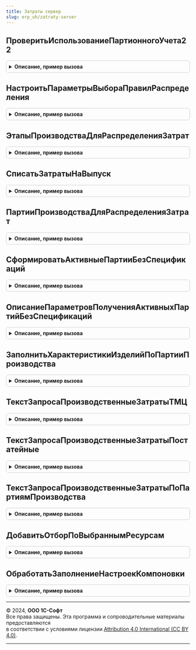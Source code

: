 ```yaml
---
title: Затраты сервер
slug: erp_uh/zatraty-server
---
```



## ПроверитьИспользованиеПартионногоУчета22
<details style="margin: 1em 0; padding: 0.5em; border: 1px solid #ccc; border-radius: 6px;">

<summary style="font-weight: bold; cursor: pointer;">Описание, пример вызова</summary>

```bsl

// Процедура проверяет дату документа на соответствие дате перехода на партионный учет версии 2.2.
// Проверка выполняется для документов нового производства.
//
// Параметры:
//	Объект - ДокументОбъект.ЭтапПроизводства2_2, ДокументОбъект.ДвижениеПродукцииИМатериалов - проверяемый документ,
//	Дата - Дата - дата, на которую выполняется проверка,
//	Отказ - Булево - устанавливается в ИСТИНА, если дата перехода на новый партионный учет больше переданной даты.
//
Процедура ПроверитьИспользованиеПартионногоУчета22(Объект, Дата, Отказ) Экспорт
```

Пример вызова
```bsl
ЗатратыСервер.ПроверитьИспользованиеПартионногоУчета22(Объект, Дата, Отказ) 
```
</details>

## НастроитьПараметрыВыбораПравилРаспределения
<details style="margin: 1em 0; padding: 0.5em; border: 1px solid #ccc; border-radius: 6px;">

<summary style="font-weight: bold; cursor: pointer;">Описание, пример вызова</summary>

```bsl

//++ НЕ УТ

// Устанавливает параметры выбора для правила распределения в зависимости от способа учета производственных затрат.
//
// Параметры:
//	Подразделение - СправочникСсылка.СтруктураПредприятия - подразделение, в котором выполняется распределение
//	ВариантРаспределения - ПеречислениеСсылка.СпособыРаспределенияСтатейРасходов - вариант распределения
//	ЭлементПравилоРаспределения - ПолеФормы - Поле для ввода правила распределения
//	Назначение - СправочникСсылка.Назначения - Назначение расхода.
//
Процедура НастроитьПараметрыВыбораПравилРаспределения(Подразделение, ВариантРаспределения, ЭлементПравилоРаспределения, Назначение) Экспорт
```

Пример вызова
```bsl
ЗатратыСервер.НастроитьПараметрыВыбораПравилРаспределения(Подразделение, ВариантРаспределения, ЭлементПравилоРаспределения, Назначение) 
```
</details>

## ЭтапыПроизводстваДляРаспределенияЗатрат
<details style="margin: 1em 0; padding: 0.5em; border: 1px solid #ccc; border-radius: 6px;">

<summary style="font-weight: bold; cursor: pointer;">Описание, пример вызова</summary>

```bsl

// Функция формирует таблицу выполненных этапов производства.
//
// Параметры:
//	Параметры - Структура - Структура передаваемых параметров:
//		* НачалоПериода - Дата - начало периода анализа этапов производства.
//		* ОкончаниеПериода - Дата - конец периода анализа этапов производства.
//		* Подразделение - СправочникСсылка.СтруктураПредприятия - отбор по подразделению.
//		* Назначение - СправочникСсылка.Назначения - отбор по назначению.
//		* ГруппаПродукции - СправочникСсылка.ГруппыАналитическогоУчетаНоменклатуры - отбор по группе продукции.
//		* ТолькоТекущийМесяц - Булево - признак получения этапов, выполнявшихся только в передеанном периоде.
//		* Заказ - ДокументСсылка.ЗаказНаПроизводство2_2 - отбор по заказу на производство.
//		* ИсключатьПроизводствоНаСтороне - Булево - не показывать этапы, выполняющиеся на стороне.
//
// Возвращаемое значение:
//	ТаблицаЗначений - таблица этапов производства.
//
Функция ЭтапыПроизводстваДляРаспределенияЗатрат(Параметры) Экспорт
```

Пример вызова
```bsl
Результат = ЗатратыСервер.ЭтапыПроизводстваДляРаспределенияЗатрат(Параметры) 
```
</details>

## СписатьЗатратыНаВыпуск
<details style="margin: 1em 0; padding: 0.5em; border: 1px solid #ccc; border-radius: 6px;">

<summary style="font-weight: bold; cursor: pointer;">Описание, пример вызова</summary>

```bsl

//++ Устарело_Производство21

// Процедура используется для выполнения регламентного задания по формированию документов
// "Списание затрат на выпуск".
Процедура СписатьЗатратыНаВыпуск() Экспорт
```

Пример вызова
```bsl
ЗатратыСервер.СписатьЗатратыНаВыпуск() 
```
</details>

## ПартииПроизводстваДляРаспределенияЗатрат
<details style="margin: 1em 0; padding: 0.5em; border: 1px solid #ccc; border-radius: 6px;">

<summary style="font-weight: bold; cursor: pointer;">Описание, пример вызова</summary>

```bsl
//-- Устарело_Производство21

// Функция формирует таблицу партий производства.
//
// Параметры:
//	Отборы - Структура - Структура передаваемых параметров:
//		* НачалоПериода - Дата - начало периода анализа этапов производства.
//		* ОкончаниеПериода - Дата - конец периода анализа этапов производства.
//		* Организация - СправочникСсылка.Организации, Массив из СправочникСсылка.Организации - отбор по организации. Может отсутствовать.
//		* НаправлениеДеятельности - СправочникСсылка.НаправленияДеятельности - отбор по направлению деятельности. Может отсутствовать.
//		* Подразделение - СправочникСсылка.СтруктураПредприятия - отбор по подразделению. Может отсутствовать.
//		* Назначение - СправочникСсылка.Назначения - отбор по назначению. Может отсутствовать.
//		* ТолькоТекущийМесяц - Булево - признак получения этапов, выполнявшихся только в передеанном периоде.
//		* ДетализироватьПоЭтапам - Булево - детализировать по промежуточным этапам или по продукции. Может отсутствовать.
//		* ЗаказНаПроизводство - ДокументСсылка.ЗаказНаПроизводство2_2 - отбор по заказу на производство. Может отсутствовать.
//		* ИсключатьПроизводствоНаСтороне - Булево - не показывать этапы, выполняющиеся на стороне. Может отсутствовать.
//
// Возвращаемое значение:
//	ТаблицаЗначений - таблица партий производства.
//
Функция ПартииПроизводстваДляРаспределенияЗатрат(Отборы) Экспорт
```

Пример вызова
```bsl
Результат = ЗатратыСервер.ПартииПроизводстваДляРаспределенияЗатрат(Отборы) 
```
</details>

## СформироватьАктивныеПартииБезСпецификаций
<details style="margin: 1em 0; padding: 0.5em; border: 1px solid #ccc; border-radius: 6px;">

<summary style="font-weight: bold; cursor: pointer;">Описание, пример вызова</summary>

```bsl

//++ НЕ УТКА

// Формирует временную таблицы партий производства с типом производственного процесса "Без спецификаций",
//	по которым выполняется производство в заданном интервале.
//
// Параметры:
//	ПараметрыЗапроса - см. ЗатратыСервер.ОписаниеПараметровПолученияАктивныхПартийБезСпецификаций.
//	МенеджерВременныхТаблиц - МенеджерВременныхТаблиц - менеджер временных таблиц.
//	ОбновитьПартии - Булево - получить заново партии.
Процедура СформироватьАктивныеПартииБезСпецификаций(ПараметрыЗапроса, МенеджерВременныхТаблиц, ОбновитьПартии = Истина) Экспорт
```

Пример вызова
```bsl
ЗатратыСервер.СформироватьАктивныеПартииБезСпецификаций(ПараметрыЗапроса, МенеджерВременныхТаблиц, ОбновитьПартии);
```
</details>

## ОписаниеПараметровПолученияАктивныхПартийБезСпецификаций
<details style="margin: 1em 0; padding: 0.5em; border: 1px solid #ccc; border-radius: 6px;">

<summary style="font-weight: bold; cursor: pointer;">Описание, пример вызова</summary>

```bsl

// Описание параметров получения активных партий производства
//	с типом производственного процесса "Без спецификаций".
//
// Возвращаемое значение:
//	Структура - описание:
// * НачалоПериода - Дата -
// * ОкончаниеПериода - Дата -
// * Организации - Массив из СправочникСсылка.Организации -
//
Функция ОписаниеПараметровПолученияАктивныхПартийБезСпецификаций() Экспорт
```

Пример вызова
```bsl
Результат = ЗатратыСервер.ОписаниеПараметровПолученияАктивныхПартийБезСпецификаций() 
```
</details>

## ЗаполнитьХарактеристикиИзделийПоПартииПроизводства
<details style="margin: 1em 0; padding: 0.5em; border: 1px solid #ccc; border-radius: 6px;">

<summary style="font-weight: bold; cursor: pointer;">Описание, пример вызова</summary>

```bsl
//-- НЕ УТКА

// Процедура заполняет характеристики основного изделия в коллекции для партии производства.
//
// Параметры:
//	Коллекция - ТаблицаЗначений - Таблица, в которой необходимо заполнить характеристики основного изделия.
//
Процедура ЗаполнитьХарактеристикиИзделийПоПартииПроизводства(Коллекция) Экспорт
```

Пример вызова
```bsl
ЗатратыСервер.ЗаполнитьХарактеристикиИзделийПоПартииПроизводства(Коллекция) 
```
</details>

## ТекстЗапросаПроизводственныеЗатратыТМЦ
<details style="margin: 1em 0; padding: 0.5em; border: 1px solid #ccc; border-radius: 6px;">

<summary style="font-weight: bold; cursor: pointer;">Описание, пример вызова</summary>

```bsl

// Текст запроса производственные затраты ТМЦ.
//
// Возвращаемое значение:
//  Структура -  Текст запроса и набор ресурсов:
// * ТекстЗапроса - Строка - Текст запроса
// * Ресурсы - Массив из Строка - Набор ресурсов запроса
Функция ТекстЗапросаПроизводственныеЗатратыТМЦ() Экспорт
```

Пример вызова
```bsl
Результат = ЗатратыСервер.ТекстЗапросаПроизводственныеЗатратыТМЦ() 
```
</details>

## ТекстЗапросаПроизводственныеЗатратыПостатейные
<details style="margin: 1em 0; padding: 0.5em; border: 1px solid #ccc; border-radius: 6px;">

<summary style="font-weight: bold; cursor: pointer;">Описание, пример вызова</summary>

```bsl

// Текст запроса производственные затраты постатейные.
//
// Возвращаемое значение:
//  Структура -  Текст запроса и набор ресурсов:
// * ТекстЗапроса - Строка - Текст запроса
// * Ресурсы - Массив из Строка - Набор ресурсов запроса
Функция ТекстЗапросаПроизводственныеЗатратыПостатейные() Экспорт
```

Пример вызова
```bsl
Результат = ЗатратыСервер.ТекстЗапросаПроизводственныеЗатратыПостатейные() 
```
</details>

## ТекстЗапросаПроизводственныеЗатратыПоПартиямПроизводства
<details style="margin: 1em 0; padding: 0.5em; border: 1px solid #ccc; border-radius: 6px;">

<summary style="font-weight: bold; cursor: pointer;">Описание, пример вызова</summary>

```bsl

// Текст запроса производственные затраты по партиям производства.
//
// Возвращаемое значение:
//  Структура -  Текст запроса и набор ресурсов:
// * ТекстЗапроса - Строка - Текст запроса
// * Ресурсы - Массив из Строка - Набор ресурсов запроса
//
Функция ТекстЗапросаПроизводственныеЗатратыПоПартиямПроизводства() Экспорт
```

Пример вызова
```bsl
Результат = ЗатратыСервер.ТекстЗапросаПроизводственныеЗатратыПоПартиямПроизводства() 
```
</details>

## ДобавитьОтборПоВыбраннымРесурсам
<details style="margin: 1em 0; padding: 0.5em; border: 1px solid #ccc; border-radius: 6px;">

<summary style="font-weight: bold; cursor: pointer;">Описание, пример вызова</summary>

```bsl

//-- НЕ УТ

// Добавляет отбор в набор данных схемы компоновки данных по переданным ресурсам.
//
// Параметры:
// 	Ресурсы - Массив из Строка - имена ресурсов, на которые необходимо наложить отбор на "<> 0".
// 	НаборДанных - НаборДанныхЗапросМакетаКомпоновкиДанных  - корректируемый набор данных.
Процедура ДобавитьОтборПоВыбраннымРесурсам(Ресурсы, НаборДанных) Экспорт
```

Пример вызова
```bsl
ЗатратыСервер.ДобавитьОтборПоВыбраннымРесурсам(Ресурсы, НаборДанных) 
```
</details>

## ОбработатьЗаполнениеНастроекКомпоновки
<details style="margin: 1em 0; padding: 0.5em; border: 1px solid #ccc; border-radius: 6px;">

<summary style="font-weight: bold; cursor: pointer;">Описание, пример вызова</summary>

```bsl

// Обрабатывает объекты Справочник.ПравилаРаспределенияРасходов и Документ.РаспределениеПрочихЗатрат при обновлении ИБ.
// Параметры:
//	Объект - СправочникОбъект.ПравилаРаспределенияРасходов, ДокументОбъект.РаспределениеПрочихЗатрат - объект для обновления.
//	МакетыБазРаспределений - Соответствие из КлючИЗначение- макеты баз распределения по имена базы распределения:
//		* Ключ - Строка - упрощенное имя базы распределения (материалы, продукция и т.д.).
//		* Значение - СхемаКомпоновкиДанных - схема на основании которой будут заполняться настройки.
Процедура ОбработатьЗаполнениеНастроекКомпоновки(Объект, МакетыБазРаспределений) Экспорт
```

Пример вызова
```bsl
ЗатратыСервер.ОбработатьЗаполнениеНастроекКомпоновки(Объект, МакетыБазРаспределений) 
```
</details>

---

© 2024, **ООО 1С-Софт**  
Все права защищены. Эта программа и сопроводительные материалы предоставляются  
в соответствии с условиями лицензии [Attribution 4.0 International (CC BY 4.0)](https://creativecommons.org/licenses/by/4.0/legalcode).

---
